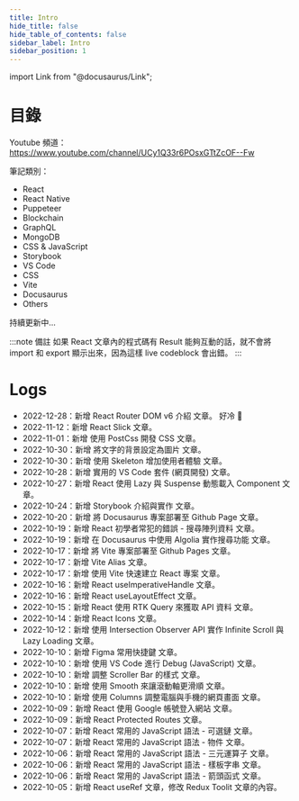 ```yaml
---
title: Intro
hide_title: false
hide_table_of_contents: false
sidebar_label: Intro
sidebar_position: 1
---
```


import Link from "@docusaurus/Link";

# 目錄

Youtube 頻道：
https://www.youtube.com/channel/UCy1Q33r6POsxGTtZcOF--Fw

筆記類別：

- <Link to="/docs/category/react">React</Link>
- <Link to="/docs/category/react-native">React Native</Link>
- <Link to="/docs/category/puppeteer">Puppeteer</Link>
- <Link to="/docs/category/blockchain">Blockchain</Link>
- <Link to="/docs/category/graphql">GraphQL</Link>
- <Link to="/docs/category/mongodb">MongoDB</Link>
- <Link to="/docs/category/css--javascript">CSS & JavaScript</Link>
- <Link to="/docs/category/storybook">Storybook</Link>
- <Link to="/docs/category/vs-code">VS Code</Link>
- <Link to="/docs/category/css">CSS</Link>
- <Link to="/docs/category/vite">Vite</Link>
- <Link to="/docs/category/docusaurus">Docusaurus</Link>
- <Link to="/docs/category/others">Others</Link>

持續更新中...

:::note 備註
如果 React 文章內的程式碼有 Result 能夠互動的話，就不會將 import 和 export 顯示出來，因為這樣 live codeblock 會出錯。
:::

# Logs

- 2022-12-28：新增 <Link to="/docs/React/Package/React-Router-Dom-v6">React Router DOM v6 介紹</Link> 文章。 好冷 🥶
- 2022-11-12：新增 <Link to="/docs/React/Package/React-Slick">React Slick</Link> 文章。
- 2022-11-01：新增 <Link to="/docs/JavaScript/postcss">使用 PostCss 開發 CSS</Link> 文章。
- 2022-10-30：新增 <Link to="/docs/CSS/textImage">將文字的背景設定為圖片</Link> 文章。
- 2022-10-30：新增 <Link to="/docs/JavaScript/skeleton">使用 Skeleton 增加使用者體驗</Link> 文章。
- 2022-10-28：新增 <Link to="/docs/VS%20Code/vsCodeExtensions">實用的 VS Code 套件 (網頁開發)</Link> 文章。
- 2022-10-27：新增 <Link to="/docs/React/Tips/React-Lazy">React 使用 Lazy 與 Suspense 動態載入 Component</Link> 文章。
- 2022-10-24：新增 <Link to="/docs/Stroybook/Storybook-Basic">Storybook 介紹與實作</Link> 文章。
- 2022-10-20：新增 <Link to="/docs/Docusaurus/Docusaurus-Github">將 Docusaurus 專案部署至 Github Page</Link> 文章。
- 2022-10-19：新增 <Link to="/docs/React/Tips/React-Search">React 初學者常犯的錯誤 - 搜尋陣列資料</Link> 文章。
- 2022-10-19：新增 <Link to="/docs/Docusaurus/Algolia">在 Docusaurus 中使用 Algolia 實作搜尋功能</Link> 文章。
- 2022-10-17：新增 <Link to="/docs/Vite/Vite-Github-Pages">將 Vite 專案部署至 Github Pages</Link> 文章。
- 2022-10-17：新增 <Link to="/docs/Vite/Vite-Alias">Vite Alias</Link> 文章。
- 2022-10-17：新增 <Link to="/docs/Vite/React-Vite">使用 Vite 快速建立 React 專案</Link> 文章。
- 2022-10-16：新增 <Link to="/docs/React/Hooks/React-useImperativeHandle">React useImperativeHandle</Link> 文章。
- 2022-10-16：新增 <Link to="/docs/React/Hooks/React-useLayoutEffect">React useLayoutEffect</Link> 文章。
- 2022-10-15：新增 <Link to="/docs/React/Package/React-RTK-Query">React 使用 RTK Query 來獲取 API 資料</Link> 文章。
- 2022-10-14：新增 <Link to="/docs/React/Package/React-Icons">React Icons</Link> 文章。
- 2022-10-12：新增 <Link to="/docs/JavaScript/intersectionObserver">使用 Intersection Observer API 實作 Infinite Scroll 與 Lazy Loading</Link> 文章。
- 2022-10-10：新增 <Link to="/docs/Others/figmaShortcut">Figma 常用快捷鍵</Link> 文章。
- 2022-10-10：新增 <Link to="/docs/VS%20Code/vsCodeDebug">使用 VS Code 進行 Debug (JavaScript)</Link> 文章。
- 2022-10-10：新增 <Link to="/docs/CSS/scrollerBar">調整 Scroller Bar 的樣式</Link> 文章。
- 2022-10-10：新增 <Link to="/docs/CSS/smoothScroll">使用 Smooth 來讓滾動軸更滑順</Link> 文章。
- 2022-10-10：新增 <Link to="/docs/CSS/columns">使用 Columns 調整電腦與手機的網頁畫面</Link> 文章。
- 2022-10-09：新增 <Link to="/docs/React/Package/React-Google-Auth">React 使用 Google 帳號登入網站</Link> 文章。
- 2022-10-09：新增 <Link to="/docs/React/Package/React-Protected-Routes">React Protected Routes</Link> 文章。
- 2022-10-07：新增 <Link to="/docs/React/Tips/React-Optional-Chaining">React 常用的 JavaScript 語法 - 可選鏈</Link> 文章。
- 2022-10-07：新增 <Link to="/docs/React/Tips/React-Objects">React 常用的 JavaScript 語法 - 物件</Link> 文章。
- 2022-10-06：新增 <Link to="/docs/React/Tips/React-Ternary-Operators">React 常用的 JavaScript 語法 - 三元運算子</Link> 文章。
- 2022-10-06：新增 <Link to="/docs/React/Tips/React-Template-String">React 常用的 JavaScript 語法 - 樣板字串</Link> 文章。
- 2022-10-06：新增 <Link to="/docs/React/Tips/React-Arrow-Function">React 常用的 JavaScript 語法 - 箭頭函式</Link> 文章。
- 2022-10-05：新增 <Link to="/docs/React/Hooks/React-useRef">React useRef</Link> 文章，修改 Redux Toolit 文章的內容。
